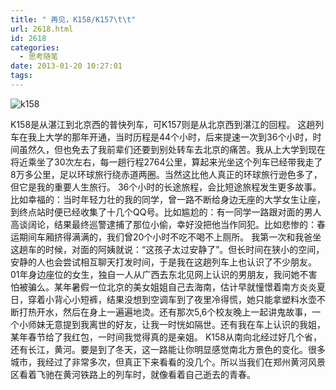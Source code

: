 ```yaml
---
title: " 再见，K158/K157\t\t"
url: 2618.html
id: 2618
categories:
  - 思考随笔
date: 2013-01-20 10:27:01
tags:
---
```


![](../../../images/2013/01/k158.jpg "k158") 

K158是从湛江到北京西的普快列车，可K157则是从北京西到湛江的回程。 这趟列车在我上大学的那年开通，当时历程是44个小时，后来提速一次到36个小时，时间虽然久，但也免去了我前辈们还要到别处转车去北京的痛苦。我从上大学到现在将近乘坐了30次左右，每一趟行程2764公里，算起来光坐这个列车已经带我走了8万多公里，足以环球旅行绕赤道两圈。当然这比他人真正的环球旅行逊色多了，但它是我的重要人生旅行。 36个小时的长途旅程，会比短途旅程发生更多故事。比如幸福的：当时年轻力壮的我的同学，曾一路不断给身边无座的大学女生让座，到终点站时便已经收集了十几个QQ号。比如尴尬的：有一同学一路跟对面的男人高谈阔论，结果最终巡警逮捕了那位小偷，幸好没把他当作同犯。比如悲惨的：春运期间车厢挤得满满的，我们曾20个小时不吃不喝不上厕所。 我第一次和我爸坐这趟车的时候，对面的阿姨就说：“这孩子太过安静了”。但长时间在狭小的空间，安静的人也会尝试相互聊天打发时间，于是我在这趟列车上也认识了不少朋友。01年身边座位的女生，独自一人从广西去东北见网上认识的男朋友，我问她不害怕被骗么。某年暑假一位北京的美女姐姐自己去海南，估计早就憧憬着南方炎炎夏日，穿着小背心小短裤，结果没想到空调车到了夜里冷得慌，她只能拿塑料水壶不断打热开水，然后在身上一遍遍地烫。还有那次5,6个校友晚上一起讲鬼故事，一个小师妹无意提到我离世的好友，让我一时恍如隔世。还有我在车上认识的我姐，某年春节给了我红包，一时间我觉得真的是亲姐。 K158从南向北经过好几个省，还有长江，黄河。要是到了冬天，这一路能让你明显感觉南北方景色的变化。很多城市，我经过了非常多次，但真正下来看看的没几个。所以当我们在郑州黄河风景区看着飞驰在黄河铁路上的列车时，就像看着自己逝去的青春。